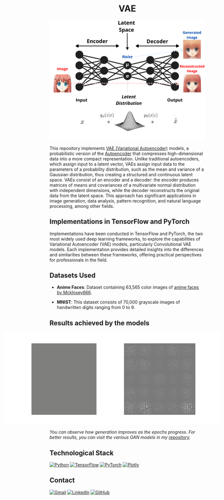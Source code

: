 # <h1 align="center">**VAE**</h1>

<p align="center">
<img src="images/image_readme.png"> 
</p>

This repository implements [VAE (Variational Autoencoder)](https://arxiv.org/abs/1312.6114) models, a probabilistic version of the [Autoencoder](https://github.com/JersonGB22/Autoencoder-TensorFlow-PyTorch) that compresses high-dimensional data into a more compact representation. Unlike traditional autoencoders, which assign input to a latent vector, VAEs assign input data to the parameters of a probability distribution, such as the mean and variance of a Gaussian distribution, thus creating a structured and continuous latent space. VAEs consist of an encoder and a decoder: the encoder produces matrices of means and covariances of a multivariate normal distribution with independent dimensions, while the decoder reconstructs the original data from the latent space. This approach has significant applications in image generation, data analysis, pattern recognition, and natural language processing, among other fields.

## **Implementations in TensorFlow and PyTorch**

Implementations have been conducted in TensorFlow and PyTorch, the two most widely used deep learning frameworks, to explore the capabilities of Variational Autoencoder (VAE) models, particularly Convolutional VAE models. Each implementation provides detailed insights into the differences and similarities between these frameworks, offering practical perspectives for professionals in the field.

## **Datasets Used**

- **Anime Faces**: Dataset containing 63,565 color images of [anime faces by MckInsey666](https://github.com/bchao1/Anime-Face-Dataset).

- **MNIST**: This dataset consists of 70,000 grayscale images of handwritten digits ranging from 0 to 9.

## **Results achieved by the models**

<div style="display: flex; justify-content: center;">
    <div style="display: flex; justify-content: center; max-width: 800px;">
        <img src="images/vae_anime_faces/anime_faces_vae.gif" style="width: 400px; margin-left: -100px;">
        <img src="images/vae_mnist/mnist_vae.gif" style="width: 400px; margin-left: -100px;">
    </div>
</div>

*You can observe how generation improves as the epochs progress. For better results, you can visit the various GAN models in my [repository](https://github.com/JersonGB22/GenerativeDeepLearning).*

## **Technological Stack**
[![Python](https://img.shields.io/badge/Python-3776AB?style=for-the-badge&logo=python&logoColor=white&labelColor=101010)](https://docs.python.org/3/) 
[![TensorFlow](https://img.shields.io/badge/TensorFlow-FF6F00?style=for-the-badge&logo=tensorflow&logoColor=white&labelColor=101010)](https://www.tensorflow.org/api_docs)
[![PyTorch](https://img.shields.io/badge/PyTorch-EE4C2C?style=for-the-badge&logo=pytorch&logoColor=white&labelColor=101010)](https://pytorch.org/docs/stable/index.html)
[![Plotly](https://img.shields.io/badge/Plotly-3F4F75?style=for-the-badge&logo=plotly&logoColor=white&labelColor=101010)](https://plotly.com/)

## **Contact**
[![Gmail](https://img.shields.io/badge/Gmail-D14836?style=for-the-badge&logo=gmail&logoColor=white&labelColor=101010)](mailto:jerson.gimenesbeltran@gmail.com)
[![LinkedIn](https://img.shields.io/badge/LinkedIn-0077B5?style=for-the-badge&logo=linkedin&logoColor=white&labelColor=101010)](https://www.linkedin.com/in/jerson-gimenes-beltran/)
[![GitHub](https://img.shields.io/badge/GitHub-181717?style=for-the-badge&logo=github&logoColor=white&labelColor=101010)](https://github.com/JersonGB22/)
